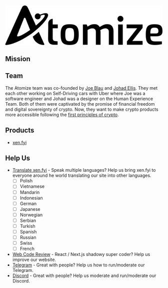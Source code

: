 <p align="center">
<picture>
  <source media="(prefers-color-scheme: dark)" srcset="https://raw.githubusercontent.com/atomizexyz/.github/main/profile/atomize-dark.svg">
  <img alt="atomize" src="https://raw.githubusercontent.com/atomizexyz/.github/main/profile/atomize-light.svg">
</picture>
</p>

## Mission

## Team

The Atomize team was co-founded by [Joe Blau](https://twitter.com/joeblau) and [Johad Ellis](https://twitter.com/johadellis). They met each other working on Self-Driving cars with Uber where Joe was a software engineer and Johad was a designer on the Human Experience Team. Both of them were captivated by the promise of financial freedom and digital sovereignty of crypto. Now, they want to make crypto products more accessible following the [first principles of crypto](https://twitter.com/mrJackLevin/status/1558467164360695809).

## Products

- [xen.fyi](https://xen.fyi)

## Help Us

- [Translate xen.fyi](https://github.com/atomizexyz/xenfyi/blob/main/public/locales/en/common.json) - Speak multiple languages? Help us bring xen.fyi to everyone around he world translating our site into other languages.
  - [ ] Polish
  - [ ] Vietnamese
  - [ ] Mandarin
  - [ ] Indonesian
  - [ ] German
  - [ ] Japanese
  - [ ] Norwegian
  - [ ] Serbian
  - [ ] Turkish
  - [ ] Spanish
  - [ ] Russian
  - [ ] Swiss
  - [ ] French
- [Web Code Review](https://github.com/atomizexyz/xenfyi) - React / Next.js shadowy super coder? Help us improve our website.
- [Telegram](https://telegram.me/atomizexyz) - Great with people? Help us how to run/moderate our Telegram.
- [Discord](https://discord.gg/atomizexyz) - Great with people? Help us moderate and run/moderate our Discord.
